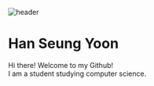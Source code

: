 ![header](https://capsule-render.vercel.app/api?type=rounded&color=timeGradient&text=Welcome%20to%20My%20GitHub%20&animation=twinkling&fontSize=40&fontAlignY=50&fontAlign=50&height=180)

# Han Seung Yoon
Hi there! Welcome to my Github!<br>
I am a student studying computer science.<br>

<!--
**Yoon0717/Yoon0717** is a ✨ _special_ ✨ repository because its `README.md` (this file) appears on your GitHub profile.

Here are some ideas to get you started:

- 🔭 I’m currently working on ...
- 🌱 I’m currently learning ...
- 👯 I’m looking to collaborate on ...
- 🤔 I’m looking for help with ...
- 💬 Ask me about ...
- 📫 How to reach me: ...
- 😄 Pronouns: ...
- ⚡ Fun fact: ...
-->
